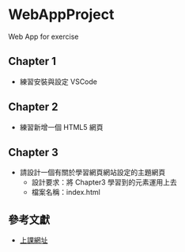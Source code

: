 # WebAppProject
Web App for exercise

## Chapter 1
+ 練習安裝與設定 VSCode

## Chapter 2
+ 練習新增一個 HTML5 網頁

## Chapter 3
+ 請設計一個有關於學習網頁網站設定的主題網頁
  + 設計要求：將 Chapter3 學習到的元素運用上去
  + 檔案名稱：index.html 
## 參考文獻
+ [上課網址](https://webprogram.onlinedoc.tw/search/label/Contents)